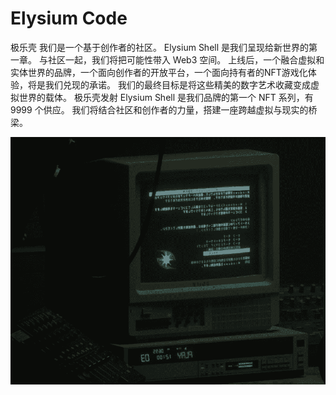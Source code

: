 # Elysium Code

极乐壳
我们是一个基于创作者的社区。 Elysium Shell 是我们呈现给新世界的第一章。 与社区一起，我们将把可能性带入 Web3 空间。
上线后，一个融合虚拟和实体世界的品牌，一个面向创作者的开放平台，一个面向持有者的NFT游戏化体验，将是我们兑现的承诺。 我们的最终目标是将这些精美的数字艺术收藏变成虚拟世界的载体。
极乐壳发射
Elysium Shell 是我们品牌的第一个 NFT 系列，有 9999 个供应。 我们将结合社区和创作者的力量，搭建一座跨越虚拟与现实的桥梁。

![nft](1.png)
